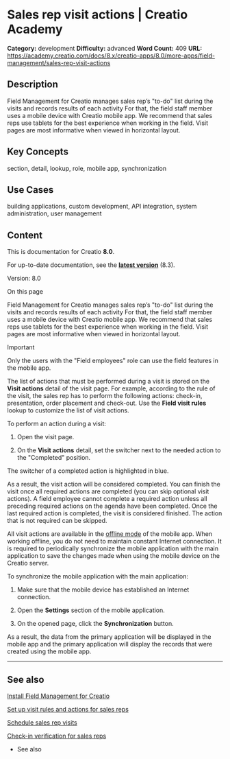 # Sales rep visit actions | Creatio Academy

**Category:** development **Difficulty:** advanced **Word Count:** 409 **URL:**
https://academy.creatio.com/docs/8.x/creatio-apps/8.0/more-apps/field-management/sales-rep-visit-actions

## Description

Field Management for Creatio manages sales rep’s "to-do" list during the visits
and records results of each activity For that, the field staff member uses a
mobile device with Creatio mobile app. We recommend that sales reps use tablets
for the best experience when working in the field. Visit pages are most
informative when viewed in horizontal layout.

## Key Concepts

section, detail, lookup, role, mobile app, synchronization

## Use Cases

building applications, custom development, API integration, system
administration, user management

## Content

This is documentation for Creatio **8.0**.

For up-to-date documentation, see the
**[latest version](/docs/8.x/creatio-apps/overview/platform-overview)** (8.3).

Version: 8.0

On this page

Field Management for Creatio manages sales rep’s "to-do" list during the visits
and records results of each activity For that, the field staff member uses a
mobile device with Creatio mobile app. We recommend that sales reps use tablets
for the best experience when working in the field. Visit pages are most
informative when viewed in horizontal layout.

Important

Only the users with the "Field employees" role can use the field features in the
mobile app.

The list of actions that must be performed during a visit is stored on the
**Visit actions** detail of the visit page. For example, according to the rule
of the visit, the sales rep has to perform the following actions: check-in,
presentation, order placement and check-out. Use the **Field visit rules**
lookup to customize the list of visit actions.

To perform an action during a visit:

1. Open the visit page.

2. On the **Visit actions** detail, set the switcher next to the needed action
   to the "Completed" position.

The switcher of a completed action is highlighted in blue.

As a result, the visit action will be considered completed. You can finish the
visit once all required actions are completed (you can skip optional visit
actions). A field employee cannot complete a required action unless all
preceding required actions on the agenda have been completed. Once the last
required action is completed, the visit is considered finished. The action that
is not required can be skipped.

All visit actions are available in the
[offline mode](https://academy.creatio.com/documents?id=1390#title-773-5) of the
mobile app. When working offline, you do not need to maintain constant Internet
connection. It is required to periodically synchronize the mobile application
with the main application to save the changes made when using the mobile device
on the Creatio server.

To synchronize the mobile application with the main application:

1. Make sure that the mobile device has established an Internet connection.

2. Open the **Settings** section of the mobile application.

3. On the opened page, click the **Synchronization** button.

As a result, the data from the primary application will be displayed in the
mobile app and the primary application will display the records that were
created using the mobile app.

---

## See also​

[Install Field Management for Creatio](https://academy.creatio.com/documents?id=1374)

[Set up visit rules and actions for sales reps](https://academy.creatio.com/documents?id=2332)

[Schedule sales rep visits](https://academy.creatio.com/documents?id=2333)

[Check-in verification for sales reps](https://academy.creatio.com/documents?id=2335)

- See also
